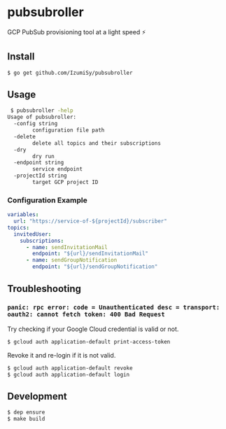# pubsubroller

GCP PubSub provisioning tool at a light speed :zap:

## Install
```bash
$ go get github.com/IzumiSy/pubsubroller
```

## Usage
```bash
 $ pubsubroller -help
Usage of pubsubroller:
  -config string
    	configuration file path
  -delete
    	delete all topics and their subscriptions
  -dry
    	dry run
  -endpoint string
    	service endpoint
  -projectId string
    	target GCP project ID
```

### Configuration Example
```yaml
variables:
  url: "https://service-of-${projectId}/subscriber"
topics:
  invitedUser:
    subscriptions:
      - name: sendInvitationMail
        endpoint: "${url}/sendInvitationMail"
      - name: sendGroupNotification
        endpoint: "${url}/sendGroupNotification"
```

## Troubleshooting

### `panic: rpc error: code = Unauthenticated desc = transport: oauth2: cannot fetch token: 400 Bad Request`
Try checking if your Google Cloud credential is valid or not.
```bash
$ gcloud auth application-default print-access-token
```
Revoke it and re-login if it is not valid.
```bash
$ gcloud auth application-default revoke
$ gcloud auth application-default login
```

## Development
```bash
$ dep ensure
$ make build
```
